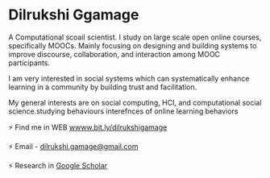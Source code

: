# Dilrukshi Ggamage 

A Computational scoail scientist. I study on large scale open online courses, specifically MOOCs. Mainly focusing on designing and building systems to improve discourse, collaboration, and interaction among MOOC participants. 

I am very interested in social systems which can systematically enhance learning in a community by building trust and facilitation. 
 
My general interests are on social computing, HCI, and computational social science.studying behaviours interefnces of online learning behaviors 

⚡ Find me in WEB [ wwww.bit.ly/dilrukshigamage](wwww.bit.ly/dilrukshigamage) 

⚡ Email - dilrukshi.gamage@gmail.com

⚡ Research in [Google Scholar ](https://scholar.google.ca/citations?user=WCvk2EoAAAAJ&hl=en)
<!--
**iceLearn/iceLearn** is a ✨ _special_ ✨ repository because its `README.md` (this file) appears on your GitHub profile.

Here are some ideas to get you started:

-  I’m currently working on
- 🌱 I’m currently learning ...
- 👯 I’m looking to collaborate on ...
- 🤔 I’m looking for help with ...
- 💬 Ask me about ...
- 📫 How to reach me: ...
- 😄 Pronouns: ...
-  ...
-->
